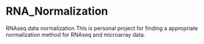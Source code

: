 # RNA_Normalization
RNAseq data normalization
This is personal project for finding a appropriate normalization method for RNAseq and microarray data.
